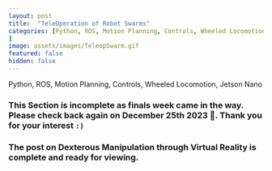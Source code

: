 ```yaml
---
layout: post
title:  "TeleOperation of Robot Swarms"
categories: [Python, ROS, Motion Planning, Controls, Wheeled Locomotion, Jetson Nano
]
image: assets/images/TeleopSwarm.gif
featured: false
hidden: false
---
```


Python, ROS, Motion Planning, Controls, Wheeled Locomotion, Jetson Nano

### This Section is incomplete as finals week came in the way. Please check back again on December 25th 2023 🎄. Thank you for your interest `:)`

### The post on Dexterous Manipulation through Virtual Reality is complete and ready for viewing.



